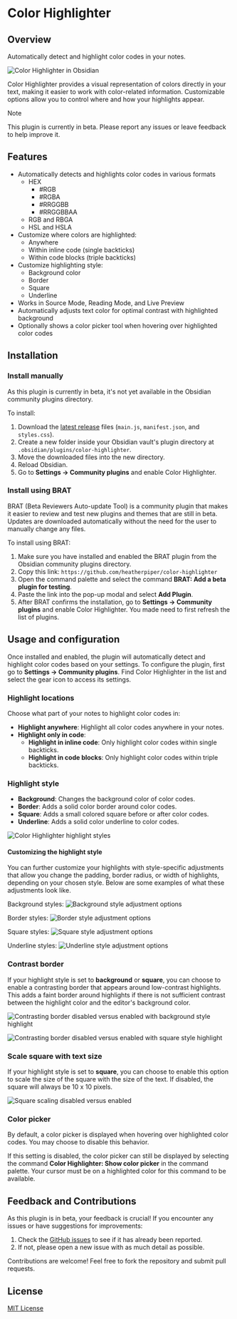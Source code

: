 # Color Highlighter

## Overview

Automatically detect and highlight color codes in your notes.

![Color Highlighter in Obsidian](images/example.png)

Color Highlighter provides a visual representation of colors directly in your text, making it easier to work with color-related information. Customizable options allow you to control where and how your highlights appear.

> [!NOTE]
> This plugin is currently in beta. Please report any issues or leave feedback to help improve it.

## Features

- Automatically detects and highlights color codes in various formats
    - HEX
        - #RGB
        - #RGBA
        - #RRGGBB
        - #RRGGBBAA 
    - RGB and RBGA
    - HSL and HSLA
- Customize where colors are highlighted:
    - Anywhere
    - Within inline code (single backticks)
    - Within code blocks (triple backticks)
- Customize highlighting style:
    - Background color
    - Border
    - Square
    - Underline
- Works in Source Mode, Reading Mode, and Live Preview
- Automatically adjusts text color for optimal contrast with highlighted background
- Optionally shows a color picker tool when hovering over highlighted color codes

## Installation

### Install manually

As this plugin is currently in beta, it's not yet available in the Obsidian community plugins directory. 

To install:

1. Download the [latest release](https://github.com/heatherpiper/color-highlighter/releases) files (`main.js`, `manifest.json`, and `styles.css`).
2. Create a new folder inside your Obsidian vault's plugin directory at `.obsidian/plugins/color-highlighter`.
3. Move the downloaded files into the new directory.
4. Reload Obsidian.
5. Go to **Settings → Community plugins** and enable Color Highlighter.

### Install using BRAT

BRAT (Beta Reviewers Auto-update Tool) is a community plugin that makes it easier to review and test new plugins and themes that are still in beta. Updates are downloaded automatically without the need for the user to manually change any files. 

To install using BRAT:

1. Make sure you have installed and enabled the BRAT plugin from the Obsidian community plugins directory.
2. Copy this link: `https://github.com/heatherpiper/color-highlighter`
3. Open the command palette and select the command **BRAT: Add a beta plugin for testing**.
4. Paste the link into the pop-up modal and select **Add Plugin**.
5. After BRAT confirms the installation, go to **Settings → Community plugins** and enable Color Highlighter. You made need to first refresh the list of plugins.

## Usage and configuration

Once installed and enabled, the plugin will automatically detect and highlight color codes based on your settings. To configure the plugin, first go to **Settings → Community plugins**. Find Color Highlighter in the list and select the gear icon to access its settings.

### Highlight locations

Choose what part of your notes to highlight color codes in:

   - **Highlight anywhere**: Highlight all color codes anywhere in your notes.
   - **Highlight only in code**:
       - **Highlight in inline code**: Only highlight color codes within single backticks.
       - **Highlight in code blocks**: Only highlight color codes within triple backticks.

### Highlight style

   - **Background**: Changes the background color of color codes.
   - **Border**: Adds a solid color border around color codes.
   - **Square**: Adds a small colored square before or after color codes.
   - **Underline**: Adds a solid color underline to color codes.

![Color Highlighter highlight styles](images/highlighting-styles.png)

#### Customizing the highlight style

You can further customize your highlights with style-specific adjustments that allow you change the padding, border radius, or width of highlights, depending on your chosen style. Below are some examples of what these adjustments look like.

Background styles:
![Background style adjustment options](images/styles-background.png)

Border styles:
![Border style adjustment options](images/styles-border.png)

Square styles:
![Square style adjustment options](images/styles-square.png)

Underline styles:
![Underline style adjustment options](images/styles-underline.png)

### Contrast border

If your highlight style is set to **background** or **square**, you can choose to enable a contrasting border that appears around low-contrast highlights. This adds a faint border around highlights if there is not sufficient contrast between the highlight color and the editor's background color.

![Contrasting border disabled versus enabled with background style highlight](images/contrast-border-background.png)

![Contrasting border disabled versus enabled with square style highlight](images/contrast-border-square.png)

### Scale square with text size

If your highlight style is set to **square**, you can choose to enable this option to scale the size of the square with the size of the text. If disabled, the square will always be 10 x 10 pixels.

![Square scaling disabled versus enabled](images/square-scaling.png)

### Color picker

By default, a color picker is displayed when hovering over highlighted color codes. You may choose to disable this behavior. 

If this setting is disabled, the color picker can still be displayed by selecting the command **Color Highlighter: Show color picker** in the command palette. Your cursor must be on a highlighted color for this command to be available.

## Feedback and Contributions

As this plugin is in beta, your feedback is crucial! If you encounter any issues or have suggestions for improvements:

1. Check the [GitHub issues](https://github.com/heatherpiper/color-highlighter/issues) to see if it has already been reported.
2. If not, please open a new issue with as much detail as possible.

Contributions are welcome! Feel free to fork the repository and submit pull requests.

## License

[MIT License](LICENSE)
